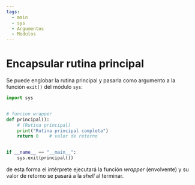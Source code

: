 ```yaml
---
tags:
  - main
  - sys
  - Argumentos
  - Modulos
---
```



# Encapsular rutina principal

Se puede englobar la rutina principal 
y pasarla como argumento a la función `exit()` del módulo `sys`: 

```py   title="Rutina principal encapsulada"
import sys


# funcion wrapper
def principal():
    # (Rutina principal)
    print("Rutina principal completa")
    return 0    # valor de retorno


if __name__ == "__main__": 
    sys.exit(principal())    
```

de esta forma 
el intérprete ejecutará
la función *wrapper* (envolvente)
y su valor de retorno 
se pasará a la *shell* al terminar.


